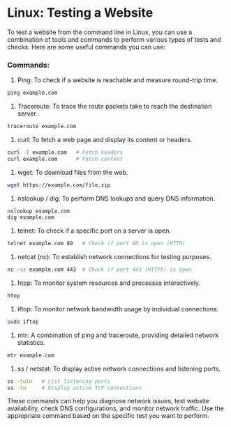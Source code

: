 # Linux: Testing a Website

To test a website from the command line in Linux, you can use a combination of tools and commands to perform various types of tests and checks. Here are some useful commands you can use:

### Commands:
1. Ping: To check if a website is reachable and measure round-trip time.

```bash
ping example.com
```

1. Traceroute: To trace the route packets take to reach the destination server.

```bash
traceroute example.com
```

1. curl: To fetch a web page and display its content or headers.

```bash
curl -I example.com   # Fetch headers
curl example.com      # Fetch content
```

1. wget: To download files from the web.

```bash
wget https://example.com/file.zip
```

1. nslookup / dig: To perform DNS lookups and query DNS information.

```bash
nslookup example.com
dig example.com
```

1. telnet: To check if a specific port on a server is open.

```bash
telnet example.com 80   # Check if port 80 is open (HTTP)
```

1. netcat (nc): To establish network connections for testing purposes.

```bash
nc -vz example.com 443  # Check if port 443 (HTTPS) is open
```

1. htop: To monitor system resources and processes interactively.

```bash
htop
```

1. iftop: To monitor network bandwidth usage by individual connections.

```bash
sudo iftop
```

1. mtr: A combination of ping and traceroute, providing detailed network statistics.

```bash
mtr example.com
```

1. ss / netstat: To display active network connections and listening ports.

```bash
ss -tuln   # List listening ports
ss -tn     # Display active TCP connections
```

These commands can help you diagnose network issues, test website availability, check DNS configurations, and monitor network traffic. Use the appropriate command based on the specific test you want to perform.
